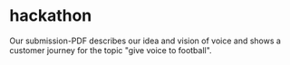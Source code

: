 # hackathon
Our submission-PDF describes our idea and vision of voice and shows a customer journey for the topic "give voice to football". 
